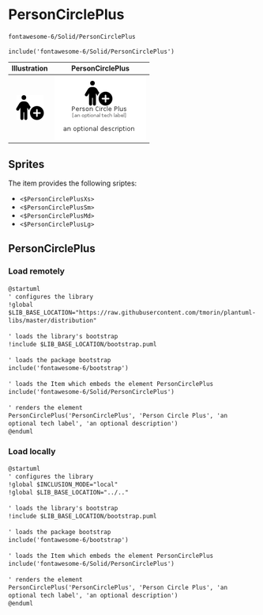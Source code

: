 # PersonCirclePlus


```text
fontawesome-6/Solid/PersonCirclePlus
```

```text
include('fontawesome-6/Solid/PersonCirclePlus')
```



| Illustration | PersonCirclePlus |
| :---: | :---: |
| ![illustration for Illustration](../../fontawesome-6/Solid/PersonCirclePlus.png) | ![illustration for PersonCirclePlus](../../fontawesome-6/Solid/PersonCirclePlus.Local.png) |



## Sprites
The item provides the following sriptes:

- `<$PersonCirclePlusXs>`
- `<$PersonCirclePlusSm>`
- `<$PersonCirclePlusMd>`
- `<$PersonCirclePlusLg>`





## PersonCirclePlus

### Load remotely
```plantuml
@startuml
' configures the library
!global $LIB_BASE_LOCATION="https://raw.githubusercontent.com/tmorin/plantuml-libs/master/distribution"

' loads the library's bootstrap
!include $LIB_BASE_LOCATION/bootstrap.puml

' loads the package bootstrap
include('fontawesome-6/bootstrap')

' loads the Item which embeds the element PersonCirclePlus
include('fontawesome-6/Solid/PersonCirclePlus')

' renders the element
PersonCirclePlus('PersonCirclePlus', 'Person Circle Plus', 'an optional tech label', 'an optional description')
@enduml
```

### Load locally
```plantuml
@startuml
' configures the library
!global $INCLUSION_MODE="local"
!global $LIB_BASE_LOCATION="../.."

' loads the library's bootstrap
!include $LIB_BASE_LOCATION/bootstrap.puml

' loads the package bootstrap
include('fontawesome-6/bootstrap')

' loads the Item which embeds the element PersonCirclePlus
include('fontawesome-6/Solid/PersonCirclePlus')

' renders the element
PersonCirclePlus('PersonCirclePlus', 'Person Circle Plus', 'an optional tech label', 'an optional description')
@enduml
```

